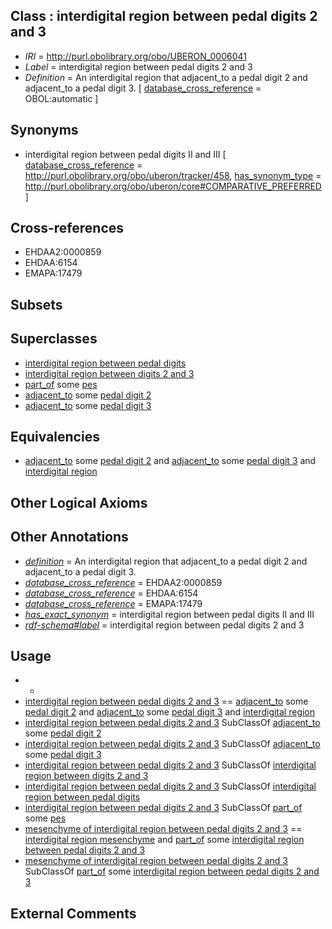 
## Class : interdigital region between pedal digits 2 and 3

 * *IRI* = http://purl.obolibrary.org/obo/UBERON_0006041
 * *Label* = interdigital region between pedal digits 2 and 3
 * *Definition* = An interdigital region that adjacent_to a pedal digit 2 and adjacent_to a pedal digit 3. [ [database_cross_reference](../../ef/oboInOwl#hasDbXref.md) = OBOL:automatic ]

## Synonyms

 * interdigital region between pedal digits II and III [ [database_cross_reference](../../ef/oboInOwl#hasDbXref.md) = http://purl.obolibrary.org/obo/uberon/tracker/458, [has_synonym_type](../../pe/oboInOwl#hasSynonymType.md) = http://purl.obolibrary.org/obo/uberon/core#COMPARATIVE_PREFERRED ]

## Cross-references

 * EHDAA2:0000859
 * EHDAA:6154
 * EMAPA:17479

## Subsets


## Superclasses

 * [interdigital region between pedal digits](../../UBERON/14/UBERON_0006014.md)
 * [interdigital region between digits 2 and 3](../../UBERON/19/UBERON_0006019.md)
 * [part_of](../../BFO/50/BFO_0000050.md) some [pes](../../UBERON/87/UBERON_0002387.md)
 * [adjacent_to](../../RO/20/RO_0002220.md) some [pedal digit 2](../../UBERON/32/UBERON_0003632.md)
 * [adjacent_to](../../RO/20/RO_0002220.md) some [pedal digit 3](../../UBERON/33/UBERON_0003633.md)

## Equivalencies

 * [adjacent_to](../../RO/20/RO_0002220.md) some [pedal digit 2](../../UBERON/32/UBERON_0003632.md) and [adjacent_to](../../RO/20/RO_0002220.md) some [pedal digit 3](../../UBERON/33/UBERON_0003633.md) and [interdigital region](../../UBERON/12/UBERON_0006012.md)

## Other Logical Axioms


## Other Annotations

 * *[definition](../../IAO/15/IAO_0000115.md)* = An interdigital region that adjacent_to a pedal digit 2 and adjacent_to a pedal digit 3.
 * *[database_cross_reference](../../ef/oboInOwl#hasDbXref.md)* = EHDAA2:0000859
 * *[database_cross_reference](../../ef/oboInOwl#hasDbXref.md)* = EHDAA:6154
 * *[database_cross_reference](../../ef/oboInOwl#hasDbXref.md)* = EMAPA:17479
 * *[has_exact_synonym](../../ym/oboInOwl#hasExactSynonym.md)* = interdigital region between pedal digits II and III
 * *[rdf-schema#label](../../el/rdf-schema#label.md)* = interdigital region between pedal digits 2 and 3

## Usage

 * -
 * [interdigital region between pedal digits 2 and 3](../../UBERON/41/UBERON_0006041.md) == [adjacent_to](../../RO/20/RO_0002220.md) some [pedal digit 2](../../UBERON/32/UBERON_0003632.md) and [adjacent_to](../../RO/20/RO_0002220.md) some [pedal digit 3](../../UBERON/33/UBERON_0003633.md) and [interdigital region](../../UBERON/12/UBERON_0006012.md)
 * [interdigital region between pedal digits 2 and 3](../../UBERON/41/UBERON_0006041.md) SubClassOf [adjacent_to](../../RO/20/RO_0002220.md) some [pedal digit 2](../../UBERON/32/UBERON_0003632.md)
 * [interdigital region between pedal digits 2 and 3](../../UBERON/41/UBERON_0006041.md) SubClassOf [adjacent_to](../../RO/20/RO_0002220.md) some [pedal digit 3](../../UBERON/33/UBERON_0003633.md)
 * [interdigital region between pedal digits 2 and 3](../../UBERON/41/UBERON_0006041.md) SubClassOf [interdigital region between digits 2 and 3](../../UBERON/19/UBERON_0006019.md)
 * [interdigital region between pedal digits 2 and 3](../../UBERON/41/UBERON_0006041.md) SubClassOf [interdigital region between pedal digits](../../UBERON/14/UBERON_0006014.md)
 * [interdigital region between pedal digits 2 and 3](../../UBERON/41/UBERON_0006041.md) SubClassOf [part_of](../../BFO/50/BFO_0000050.md) some [pes](../../UBERON/87/UBERON_0002387.md)
 * [mesenchyme of interdigital region between pedal digits 2 and 3](../../UBERON/91/UBERON_0009591.md) == [interdigital region mesenchyme](../../UBERON/85/UBERON_0009585.md) and [part_of](../../BFO/50/BFO_0000050.md) some [interdigital region between pedal digits 2 and 3](../../UBERON/41/UBERON_0006041.md)
 * [mesenchyme of interdigital region between pedal digits 2 and 3](../../UBERON/91/UBERON_0009591.md) SubClassOf [part_of](../../BFO/50/BFO_0000050.md) some [interdigital region between pedal digits 2 and 3](../../UBERON/41/UBERON_0006041.md)

## External Comments

